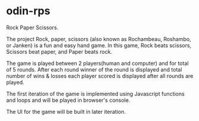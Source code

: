 # odin-rps

Rock Paper Scissors.

The project Rock, paper, scissors (also known as Rochambeau, Roshambo, or Janken) is a fun and easy hand game. In this game, Rock beats scissors, Scissors beat paper, and Paper beats rock. 

The game is played between 2 players(human and computer) and for total of 5 rounds. After each round winner of the round is displayed and total number of wins & losses each player scored is displayed after all rounds are played.

The first iteration of the game is  implemented using Javascript functions and loops and will be played in browser's console.  

The UI for the game will be built in later iteration.   

